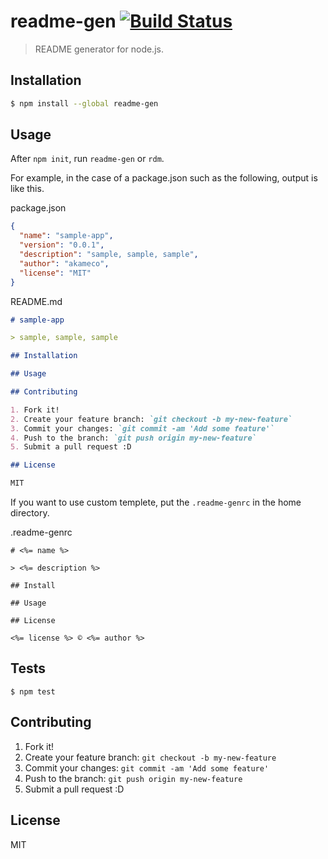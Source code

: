 # readme-gen [![Build Status](https://travis-ci.org/akameco/readme-gen.svg?branch=master)](https://travis-ci.org/akameco/readme-gen)

> README generator for node.js.

## Installation
```sh
$ npm install --global readme-gen
```

## Usage

After `npm init`, run `readme-gen` or `rdm`.

For example, in the case of a package.json such as the following,  output is like this.

package.json
```json
{
  "name": "sample-app",
  "version": "0.0.1",
  "description": "sample, sample, sample",
  "author": "akameco",
  "license": "MIT"
}
```

README.md
```md
# sample-app

> sample, sample, sample

## Installation

## Usage

## Contributing

1. Fork it!
2. Create your feature branch: `git checkout -b my-new-feature`
3. Commit your changes: `git commit -am 'Add some feature'`
4. Push to the branch: `git push origin my-new-feature`
5. Submit a pull request :D

## License

MIT
```

If you want to use custom templete, put the `.readme-genrc` in the home directory.

.readme-genrc
```ejs
# <%= name %>

> <%= description %>

## Install

## Usage

## License

<%= license %> © <%= author %>
```

## Tests

```
$ npm test
```

## Contributing

1. Fork it!
2. Create your feature branch: `git checkout -b my-new-feature`
3. Commit your changes: `git commit -am 'Add some feature'`
4. Push to the branch: `git push origin my-new-feature`
5. Submit a pull request :D

## License

MIT
